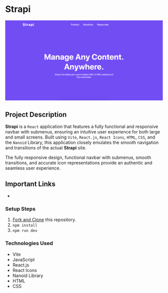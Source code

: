 # Strapi

![Strapi](public/strapi-banner.png)

## Project Description

**Strapi** is a `React` application that features a fully functional and responsive navbar with submenus, ensuring an intuitive user experience for both large and small screens. Built using `Vite`, `React.js`, `React Icons`, `HTML`, `CSS`, and the `Nanoid` Library, this application closely emulates the smooth navigation and transitions of the actual **Strapi** site.

The fully responsive design, functional navbar with submenus, smooth transitions, and accurate icon representations provide an authentic and seamless user experience.

## Important Links

- 

### Setup Steps

1. [Fork and Clone](https://github.com/iamatos3/strapi) this repository.
2. ```npm install```
3. ```npm run dev```

### Technologies Used

- Vite
- JavaScript
- React.js
- React Icons
- Nanoid Library
- HTML
- CSS